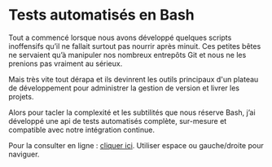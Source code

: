 Tests automatisés en Bash
===================================

Tout a commencé lorsque nous avons développé quelques scripts inoffensifs qu’il ne fallait surtout pas nourrir après minuit. Ces petites bêtes ne servaient qu’à manipuler nos nombreux entrepôts Git et nous ne les prenions pas vraiment au sérieux.

Mais très vite tout dérapa et ils devinrent les outils principaux d'un plateau de développement pour administrer la gestion de version et livrer les projets.

Alors pour tacler la complexité et les subtilités que nous réserve Bash, j’ai développé une api de tests automatisés complète, sur-mesure et compatible avec notre intégration continue.

Pour la consulter en ligne : [cliquer ici]. Utiliser espace ou gauche/droite pour naviguer.


[cliquer ici]: http://michaelborde.github.io/TestsAutomatisesEnBash-Presentation-RevealJs